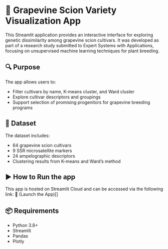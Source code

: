 # 🍇 Grapevine Scion Variety Visualization App

This Streamlit application provides an interactive interface for exploring genetic dissimilarity among grapevine scion cultivars. It was developed as part of a research study submitted to Expert Systems with Applications, focusing on unsupervised machine learning techniques for plant breeding.

## 🔍 Purpose
The app allows users to:
- Filter cultivars by name, K-means cluster, and Ward cluster
- Explore cultivar descriptors and groupings
- Support selection of promising progenitors for grapevine breeding programs

## 📁 Dataset
The dataset includes:
- 64 grapevine scion cultivars
- 9 SSR microsatellite markers
- 24 ampelographic descriptors
- Clustering results from K-means and Ward’s method

## ▶️ How to Run the app
This app is hosted on Streamlit Cloud and can be accessed via the following link:
🔗 (Launch the App)[]

## 📦 Requirements
- Python 3.8+
- Streamlit
- Pandas
- Plotly


